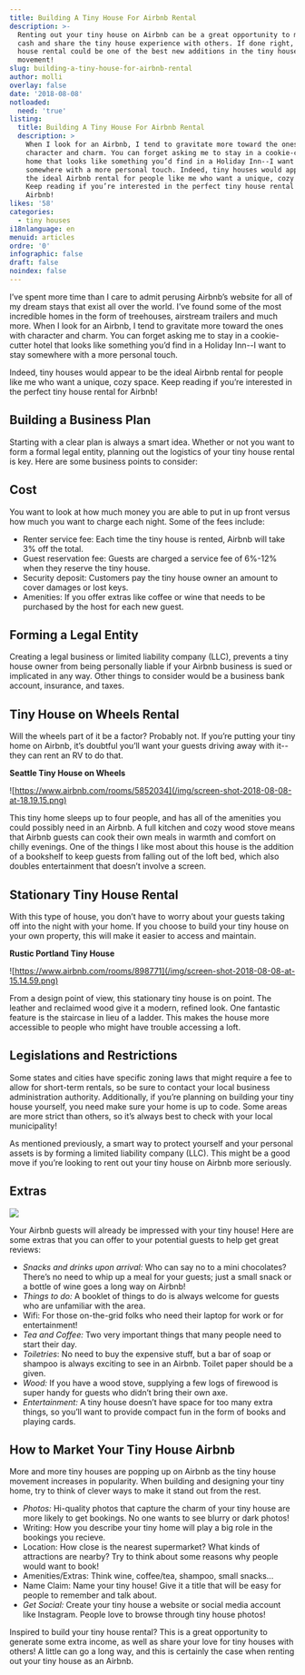 ```yaml
---
title: Building A Tiny House For Airbnb Rental
description: >-
  Renting out your tiny house on Airbnb can be a great opportunity to make extra
  cash and share the tiny house experience with others. If done right, your tiny
  house rental could be one of the best new additions in the tiny house
  movement!
slug: building-a-tiny-house-for-airbnb-rental
author: molli
overlay: false
date: '2018-08-08'
notloaded:
  need: 'true'
listing:
  title: Building A Tiny House For Airbnb Rental
  description: >
    When I look for an Airbnb, I tend to gravitate more toward the ones with
    character and charm. You can forget asking me to stay in a cookie-cutter
    home that looks like something you’d find in a Holiday Inn--I want to stay
    somewhere with a more personal touch. Indeed, tiny houses would appear to be
    the ideal Airbnb rental for people like me who want a unique, cozy space.
    Keep reading if you’re interested in the perfect tiny house rental for
    Airbnb!
likes: '58'
categories:
  - tiny houses
i18nlanguage: en
menuid: articles
ordre: '0'
infographic: false
draft: false
noindex: false
---
```

I’ve spent more time than I care to admit perusing Airbnb’s website for all of my dream stays that exist all over the world. I’ve found some of the most incredible homes in the form of treehouses, airstream trailers and much more. When I look for an Airbnb, I tend to gravitate more toward the ones with character and charm. You can forget asking me to stay in a cookie-cutter hotel that looks like something you’d find in a Holiday Inn--I want to stay somewhere with a more personal touch. 

Indeed, tiny houses would appear to be the ideal Airbnb rental for people like me who want a unique, cozy space. Keep reading if you’re interested in the perfect tiny house rental for Airbnb!

## Building a Business Plan

Starting with a clear plan is always a smart idea. Whether or not you want to form a formal legal entity, planning out the logistics of your tiny house rental is key. Here are some business points to consider:

## Cost

You want to look at how much money you are able to put in up front versus how much you want to charge each night. Some of the fees include:

* Renter service fee: Each time the tiny house is rented, Airbnb will take 3% off the total.
* Guest reservation fee: Guests are charged a service fee of 6%-12% when they reserve the tiny house.
* Security deposit: Customers pay the tiny house owner an amount to cover damages or lost keys.
* Amenities: If you offer extras like coffee or wine that needs to be purchased by the host for each new guest.

## Forming a Legal Entity

Creating a legal business or limited liability company (LLC), prevents a tiny house owner from being personally liable if your Airbnb business is sued or implicated in any way. Other things to consider would be a business bank account, insurance, and taxes.

## Tiny House on Wheels Rental

Will the wheels part of it be a factor? Probably not. If you’re putting your tiny home on Airbnb, it’s doubtful you’ll want your guests driving away with it--they can rent an RV to do that. 

**Seattle Tiny House on Wheels**

![https://www.airbnb.com/rooms/5852034](/img/screen-shot-2018-08-08-at-18.19.15.png)

This tiny home sleeps up to four people, and has all of the amenities you could possibly need in an Airbnb. A full kitchen and cozy wood stove means that Airbnb guests can cook their own meals in warmth and comfort on chilly evenings. One of the things I like most about this house is the addition of a bookshelf to keep guests from falling out of the loft bed, which also doubles entertainment that doesn’t involve a screen. 

## **Stationary Tiny House Rental**

With this type of house, you don’t have to worry about your guests taking off into the night with your home. If you choose to build your tiny house on your own property, this will make it easier to access and maintain. 

**Rustic Portland Tiny House**

![https://www.airbnb.com/rooms/898771](/img/screen-shot-2018-08-08-at-15.14.59.png)

From a design point of view, this stationary tiny house is on point. The leather and reclaimed wood give it a modern, refined look. One fantastic feature is the staircase in lieu of a ladder. This makes the house more accessible to people who might have trouble accessing a loft. 

## Legislations and Restrictions

Some states and cities have specific zoning laws that might require a fee to allow for short-term rentals, so be sure to contact your local business administration authority. Additionally, if you’re planning on building your tiny house yourself, you need make sure your home is up to code. Some areas are more strict than others, so it’s always best to check with your local municipality!

As mentioned previously, a smart way to protect yourself and your personal assets is by forming a limited liability company (LLC). This might be a good move if you’re looking to rent out your tiny house on Airbnb more seriously.

## Extras

![](/img/screen-shot-2018-08-08-at-18.30.26.png)

Your Airbnb guests will already be impressed with your tiny house! Here are some extras that you can offer to your potential guests to help get great reviews:

* _Snacks and drinks upon arrival:_ Who can say no to a mini chocolates? There’s no need to whip up a meal for your guests; just a small snack or a bottle of wine goes a long way on Airbnb!
* _Things to do:_ A booklet of things to do is always welcome for guests who are unfamiliar with the area.
* Wifi: For those on-the-grid folks who need their laptop for work or for entertainment!
* _Tea and Coffee:_ Two very important things that many people need to start their day.
* _Toiletries_: No need to buy the expensive stuff, but a bar of soap or shampoo is always exciting to see in an Airbnb. Toilet paper should be a given. 
* _Wood:_ If you have a wood stove, supplying a few logs of firewood is super handy for guests who didn’t bring their own axe.
* _Entertainment:_ A tiny house doesn’t have space for too many extra things, so you’ll want to provide compact fun in the form of books and playing cards.

## How to Market Your Tiny House Airbnb

More and more tiny houses are popping up on Airbnb as the tiny house movement increases in popularity. When building and designing your tiny home, try to think of clever ways to make it stand out from the rest. 

* _Photos:_ Hi-quality photos that capture the charm of your tiny house are more likely to get bookings. No one wants to see blurry or dark photos!
* Writing: How you describe your tiny home will play a big role in the bookings you recieve. 
* Location: How close is the nearest supermarket? What kinds of attractions are nearby? Try to think about some reasons why people would want to book!
* Amenities/Extras: Think wine, coffee/tea, shampoo, small snacks...
* Name Claim: Name your tiny house! Give it a title that will be easy for people to remember and talk about.
* _Get Social:_ Create your tiny house a website or social media account like Instagram. People love to browse through tiny house photos!

Inspired to build your tiny house rental? This is a great opportunity to generate some extra income, as well as share your love for tiny houses with others! A little can go a long way, and this is certainly the case when renting out your tiny house as an Airbnb.
